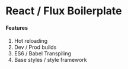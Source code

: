 # React / Flux Boilerplate

#### Features

1. Hot reloading
1. Dev / Prod builds
1. ES6 / Babel Transpiling
1. Base styles / style framework

